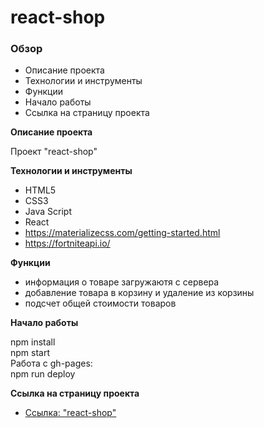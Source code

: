 # react-shop

### Обзор

* Описание проекта
* Технологии и инструменты
* Функции
* Начало работы
* Cсылка на страницу проекта

**Описание проекта**

Проект "react-shop"

**Технологии и инструменты**

* HTML5
* CSS3
* Java Script
* React
* https://materializecss.com/getting-started.html
* https://fortniteapi.io/

**Функции**

* информация о товаре загружаютя с сервера
* добавление товара в корзину и удаление из корзины
* подсчет общей стоимости товаров

**Начало работы**

npm install <br/>
npm start <br/>
Работа с gh-pages:<br/>
npm run deploy <br/>

**Cсылка на страницу проекта**

* [Ссылка: "react-shop"](https://mariyazakharova73.github.io/react-shop/)